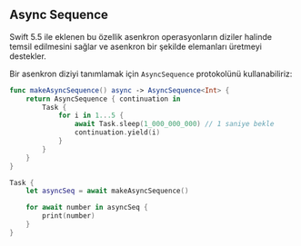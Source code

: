 ## Async Sequence

Swift 5.5 ile eklenen bu özellik asenkron operasyonların diziler halinde temsil edilmesini sağlar ve asenkron bir şekilde elemanları üretmeyi destekler.

Bir asenkron diziyi tanımlamak için `AsyncSequence` protokolünü kullanabiliriz:

```swift
func makeAsyncSequence() async -> AsyncSequence<Int> {
    return AsyncSequence { continuation in
        Task {
            for i in 1...5 {
                await Task.sleep(1_000_000_000) // 1 saniye bekle
                continuation.yield(i)
            }
        }
    }
}

Task {
    let asyncSeq = await makeAsyncSequence()

    for await number in asyncSeq {
        print(number)
    }
}
```